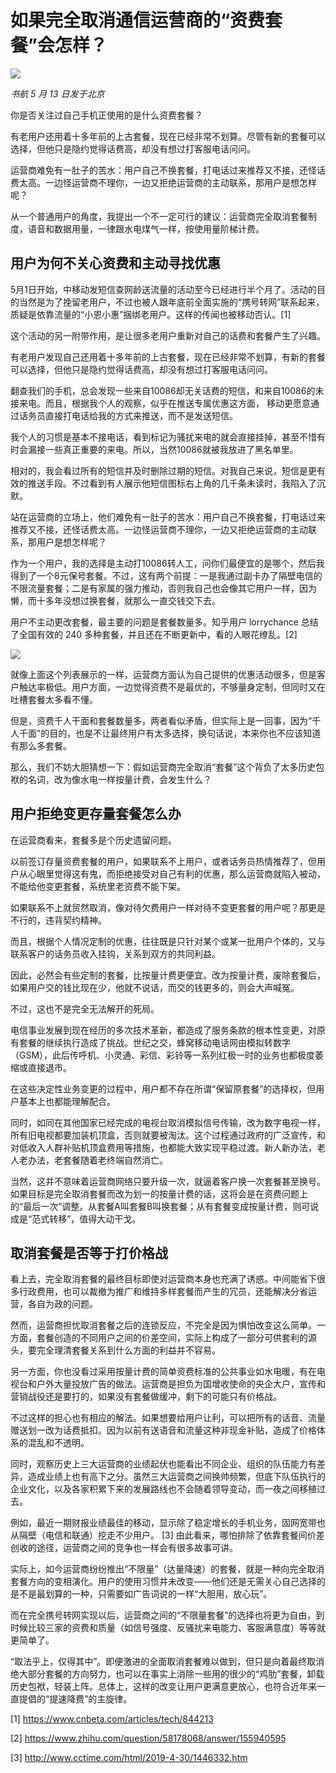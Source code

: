 # 如果完全取消通信运营商的“资费套餐”会怎样？

![](http://ww1.sinaimg.cn/large/4b91f9d5gy1g2zkcjdvt1j20t90jfab1.jpg)

*书航 5 月 13 日发于北京*

你是否关注过自己手机正使用的是什么资费套餐？

有老用户还用着十多年前的上古套餐，现在已经非常不划算。尽管有新的套餐可以选择，但他只是隐约觉得话费高，却没有想过打客服电话问问。

运营商难免有一肚子的苦水：用户自己不换套餐，打电话过来推荐又不接，还怪话费太高。一边怪运营商不理你，一边又拒绝运营商的主动联系，那用户是想怎样呢？

从一个普通用户的角度，我提出一个不一定可行的建议：运营商完全取消套餐制度，语音和数据用量，一律跟水电煤气一样，按使用量阶梯计费。

## 用户为何不关心资费和主动寻找优惠

5月1日开始，中移动发短信查网龄送流量的活动至今已经进行半个月了。活动的目的当然是为了挽留老用户，不过也被人跟年底前全面实施的“携号转网”联系起来，质疑是依靠流量的“小恩小惠”捆绑老用户。这样的传闻也被移动否认。[1]

这个活动的另一附带作用，是让很多老用户重新对自己的话费和套餐产生了兴趣。

有老用户发现自己还用着十多年前的上古套餐，现在已经非常不划算，有新的套餐可以选择，但他只是隐约觉得话费高，却没有想过打客服电话问问。

翻查我们的手机，总会发现一些来自10086却无关话费的短信，和来自10086的未接来电。而且，根据我个人的观察，似乎在推送专属优惠这方面， 移动更愿意通过话务员直接打电话给我的方式来推送，而不是发送短信。

我个人的习惯是基本不接电话，看到标记为骚扰来电的就会直接挂掉，甚至不惜有时会漏接一些真正重要的来电。所以，当然10086就被我放进了黑名单里。

相对的，我会看过所有的短信并及时删除过期的短信。对我自己来说，短信是更有效的推送手段。不过看到有人展示他短信图标右上角的几千条未读时，我陷入了沉默。

站在运营商的立场上，他们难免有一肚子的苦水：用户自己不换套餐，打电话过来推荐又不接，还怪话费太高。一边怪运营商不理你，一边又拒绝运营商的主动联系，那用户是想怎样呢？

作为一个用户，我的选择是主动打10086转人工，问你们最便宜的是哪个，然后我得到了一个8元保号套餐。不过，这有两个前提：一是我通过副卡办了隔壁电信的不限流量套餐；二是有家属的强力推动，否则我自己也会像其它用户一样，因为懒，而十多年没想过换套餐，就那么一直交钱交下去。

用户不主动更改套餐，最主要的问题是套餐数量多。知乎用户 lorrychance 总结了全国有效的 240 多种套餐，并且还在不断更新中，看的人眼花缭乱。[2]

![](http://ww1.sinaimg.cn/large/4b91f9d5ly1g2zkktkmg9j20ik0psx0e.jpg)

就像上面这个列表展示的一样，运营商方面认为自己提供的优惠活动很多，但是客户触达率极低。用户方面，一边觉得资费不是最优的，不够量身定制，但同时又在吐槽套餐太多看不懂。

但是，资费千人干面和套餐数量多，两者看似矛盾，但实际上是一回事，因为“千人千面”的目的，也是不让最终用户有太多选择，换句话说，本来你也不应该知道有那么多套餐。

那么，我们不妨大胆猜想一下：假如运营商完全取消“套餐”这个背负了太多历史包袱的名词，改为像水电一样按量计费，会发生什么？

## 用户拒绝变更存量套餐怎么办

在运营商看来，套餐多是个历史遗留问题。

以前签订存量资费套餐的用户，如果联系不上用户，或者话务员热情推荐了，但用户从心眼里觉得这有鬼，而拒绝接受对自己有利的优惠，那么运营商就陷入被动，不能给他变更套餐，系统里老资费不能下架。

如果联系不上就贸然取消，像对待欠费用户一样对待不变更套餐的用户呢？那更是不行的，违背契约精神。

而且，根据个人情况定制的优惠，往往既是只针对某个或某一批用户个体的，又与联系客户的话务员收入挂钩，关系到双方的共同利益。

因此，必然会有些定制的套餐，比按量计费更便宜。改为按量计费，废除套餐后，如果用户交的钱比现在少，他就不说话，而交的钱更多的，则会大声喊冤。

不过，这也不是完全无法解开的死局。

电信事业发展到现在经历的多次技术革新，都造成了服务条款的根本性变更，对原有套餐的继续执行造成了挑战。世纪之交，蜂窝移动电话网由模拟转数字（GSM），此后传呼机、小灵通、彩信、彩铃等一系列红极一时的业务也都极度萎缩或直接退市。

在这些决定性业务变更的过程中，用户都不存在所谓“保留原套餐”的选择权，但用户基本上也都能理解配合。

同时，如同在其他国家已经完成的电视台取消模拟信号传输，改为数字电视一样，所有旧电视都要加装机顶盒，否则就要被淘汰。这个过程通过政府的广泛宣传，和对低收入人群补贴机顶盒费用等措施，也都能大致实现平稳过渡。新人新办法，老人老办法，老套餐随着老终端自然消亡。

当然，这并不意味着运营商网络只要升级一次，就逼着客户换一次套餐甚至换号。如果目标是完全取消套餐而改为划一的按量计费的话，这将会是在资费问题上的“最后一次”调整。从套餐A叫套餐B叫换套餐；从有套餐变成按量计费，则可说成是“范式转移”，值得大动干戈。

## 取消套餐是否等于打价格战

看上去，完全取消套餐的最终目标即使对运营商本身也充满了诱惑。中间能省下很多行政费用，也可以裁撤为推广和维持多样套餐而产生的冗员，还能解决分省运营，各自为政的问题。

然而，运营商担忧取消套餐之后的连锁反应，不完全是因为惧怕改变这么简单。一方面，套餐创造的不同用户之间的价差空间，实际上构成了一部分可供套利的源头，要完全理清套餐关系到什么方面的利益并不容易。

另一方面，你也没看过采用按量计费的简单资费标准的公共事业如水电暖，有在电视台和户外大量投放广告的做法。运营商是担负为国增收使命的央企大户，宣传和营销战役还是要打的，如果没有套餐做缓冲，剩下的可能只有价格战。

不过这样的担心也有相应的解法。如果想要给用户让利，可以把所有的话音、流量赠送划一改为话费抵扣。因为以前有送语音和流量这种非现金补贴，造成了价格体系的混乱和不透明。

同时，观察历史上三大运营商的业绩起伏也能看出不同企业、组织的队伍能力有差异，造成业绩上也有高下之分。虽然三大运营商之间换帅频繁，但底下队伍执行的企业文化，以及各家积累下来的发展路线也不会随着领导变动，而一夜之间移植过去。

例如，最近一期财报业绩最佳的移动，显示除了稳定增长的手机业务，固网宽带也从隔壁（电信和联通）挖走不少用户。 [3] 由此看来，哪怕排除了依靠套餐间价差创收的途径，运营商之间的竞争也一样会有很多故事可讲。

实际上，如今运营商纷纷推出“不限量”（达量降速）的套餐，就是一种向完全取消套餐方向的变相演化。用户的使用习惯并未改变——他们还是无需关心自己选择的是不是最划算的一种，只需要如广告词说的一样“大胆用，放心玩”。

而在完全携号转网实现以后，运营商之间的“不限量套餐”的选择也将更为自由，到时候比较三家的资费和质量（如信号强度、反骚扰来电能力、客服满意度）等等就更简单了。

“取法乎上，仅得其中”。即便激进的全面取消套餐难以做到，但只是向着最终取消绝大部分套餐的方向努力，也可以在事实上消除一些用的很少的“鸡肋”套餐，卸载历史包袱，轻装上阵。总体上，这样的改变让用户更满意更放心，也符合近年来一直提倡的“提速降费”的主旋律。

[1] <https://www.cnbeta.com/articles/tech/844213>

[2] <https://www.zhihu.com/question/58178068/answer/155940595>

[3] <http://www.cctime.com/html/2019-4-30/1446332.htm>

